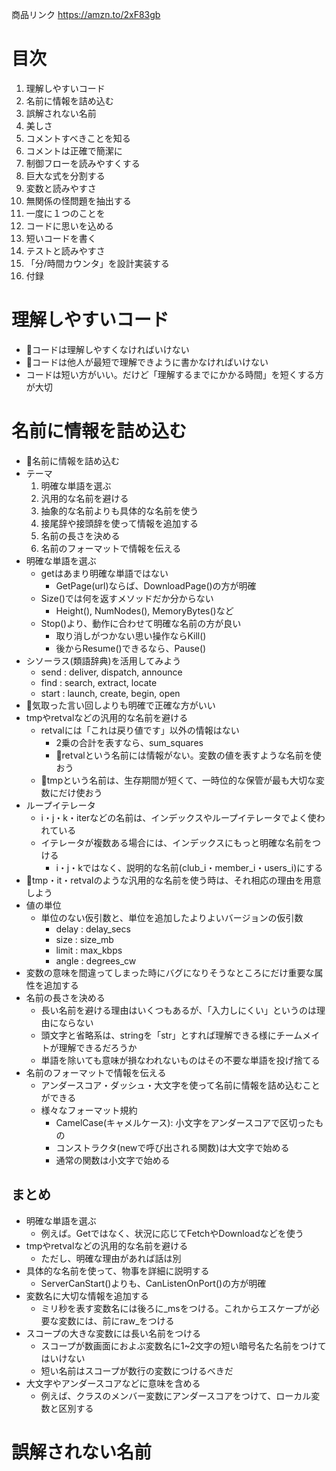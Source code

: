 商品リンク
https://amzn.to/2xF83gb

# 目次
1. 理解しやすいコード
2. 名前に情報を詰め込む
3. 誤解されない名前
4. 美しさ
5. コメントすべきことを知る
6. コメントは正確で簡潔に
7. 制御フローを読みやすくする
8. 巨大な式を分割する
9. 変数と読みやすさ
10. 無関係の怪問題を抽出する
11. 一度に１つのことを
12. コードに思いを込める
13. 短いコードを書く
14. テストと読みやすさ
15. 「分/時間カウンタ」を設計実装する
16. 付録

# 理解しやすいコード
- 🔑コードは理解しやすくなければいけない
- 🔑コードは他人が最短で理解できように書かなければいけない
- コードは短い方がいい。だけど「理解するまでにかかる時間」を短くする方が大切

# 名前に情報を詰め込む
- 🔑名前に情報を詰め込む
- テーマ
  1. 明確な単語を選ぶ
  2. 汎用的な名前を避ける
  3. 抽象的な名前よりも具体的な名前を使う
  4. 接尾辞や接頭辞を使って情報を追加する
  5. 名前の長さを決める
  6. 名前のフォーマットで情報を伝える
- 明確な単語を選ぶ
  - getはあまり明確な単語ではない
    - GetPage(url)ならば、DownloadPage()の方が明確
  - Size()では何を返すメソッドだか分からない
    - Height(), NumNodes(), MemoryBytes()など
  - Stop()より、動作に合わせて明確な名前の方が良い
    - 取り消しがつかない思い操作ならKill()
    - 後からResume()できるなら、Pause()
- シソーラス(類語辞典)を活用してみよう
  - send : deliver, dispatch, announce
  - find : search, extract, locate
  - start : launch, create, begin, open
- 🔑気取った言い回しよりも明確で正確な方がいい
- tmpやretvalなどの汎用的な名前を避ける
  - retvalには「これは戻り値です」以外の情報はない
    - 2乗の合計を表すなら、sum_squares
    - 💬retvalという名前には情報がない。変数の値を表すような名前を使おう
  - 💬tmpという名前は、生存期間が短くて、一時位的な保管が最も大切な変数にだけ使おう
- ループイテレータ
  - i・j・k・iterなどの名前は、インデックスやループイテレータでよく使われている
  - イテレータが複数ある場合には、インデックスにもっと明確な名前をつける
    - i・j・kではなく、説明的な名前(club_i・member_i・users_i)にする
- 💬tmp・it・retvalのような汎用的な名前を使う時は、それ相応の理由を用意しよう
- 値の単位
  - 単位のない仮引数と、単位を追加したよりよいバージョンの仮引数
    - delay : delay_secs
    - size : size_mb
    - limit : max_kbps
    - angle : degrees_cw
- 変数の意味を間違ってしまった時にバグになりそうなところにだけ重要な属性を追加する
- 名前の長さを決める
  - 長い名前を避ける理由はいくつもあるが、「入力しにくい」というのは理由にならない
  - 頭文字と省略系は、stringを「str」とすれば理解できる様にチームメイトが理解できるだろうか
  - 単語を除いても意味が損なわれないものはその不要な単語を投げ捨てる
- 名前のフォーマットで情報を伝える
  - アンダースコア・ダッシュ・大文字を使って名前に情報を詰め込むことができる
  - 様々なフォーマット規約
    - CamelCase(キャメルケース): 小文字をアンダースコアで区切ったもの
    - コンストラクタ(newで呼び出される関数)は大文字で始める
    - 通常の関数は小文字で始める
## まとめ
- 明確な単語を選ぶ
  - 例えば。Getではなく、状況に応じてFetchやDownloadなどを使う
- tmpやretvalなどの汎用的な名前を避ける
  - ただし、明確な理由があれば話は別
- 具体的な名前を使って、物事を詳細に説明する
  - ServerCanStart()よりも、CanListenOnPort()の方が明確
- 変数名に大切な情報を追加する
  - ミリ秒を表す変数名には後ろに_msをつける。これからエスケープが必要な変数には、前にraw_をつける
- スコープの大きな変数には長い名前をつける
  - スコープが数画面におよぶ変数名に1~2文字の短い暗号名た名前をつけてはいけない
  - 短い名前はスコープが数行の変数につけるべきだ
- 大文字やアンダースコアなどに意味を含める
  - 例えば、クラスのメンバー変数にアンダースコアをつけて、ローカル変数と区別する

# 誤解されない名前
